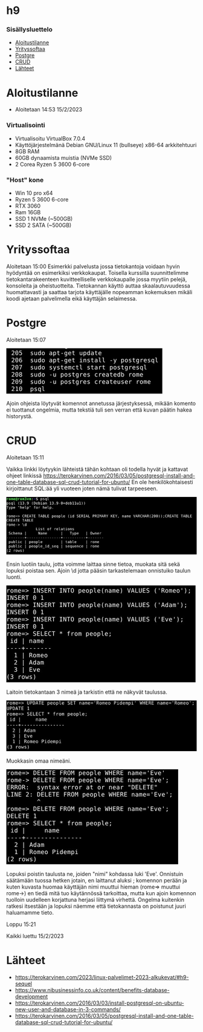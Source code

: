 # h9

### Sisällysluettelo
- [Aloitustilanne](#Aloitustilanne) 
- [Yrityssoftaa](#Yrityssoftaa)
- [Postgre](#Postgre)
- [CRUD](#CRUD)
- [Lähteet](#lähteet)



# Aloitustilanne

- Aloitetaan 14:53 15/2/2023

### Virtualisointi
- Virtualisoitu VirtualBox 7.0.4
- Käyttöjärjestelmänä Debian GNU/Linux 11 (bullseye) x86-64 arkkitehtuuri 
- 8GB RAM
- 60GB dynaamista muistia (NVMe SSD)
- 2 Corea Ryzen 5 3600 6-core

### "Host" kone
- Win 10 pro x64
- Ryzen 5 3600 6-core
- RTX 3060
- Ram 16GB
- SSD 1 NVMe (~500GB)
- SSD 2 SATA (~500GB)


# Yrityssoftaa
Aloitetaan 15:00
Esimerkki palvelusta jossa tietokantoja voidaan hyvin hyödyntää on esimerkiksi verkkokaupat. Toisella kurssilla suunnittelimme tietokantarakeenteen kuvitteelliselle verkkokaupalle jossa myytiin pelejä, konsoleita ja oheistuotteita. Tietokannan käyttö auttaa skaalautuvuudessa huomattavasti ja saattaa tarjota käyttäjälle nopeamman kokemuksen mikäli koodi ajetaan palvelimella eikä käyttäjän selaimessa.


# Postgre
Aloitetaan 15:07

![add file: upload](V5Kuvat1/v5t1k1.jpg)

Ajoin ohjeista löytyvät komennot annetussa järjestyksessä, mikään komento ei tuottanut ongelmia, mutta tekstiä tuli sen verran että kuvan päätin hakea historystä.


# CRUD
Aloitetaan 15:11

Vaikka linkki löytyykin lähteistä tähän kohtaan oli todella hyvät ja kattavat ohjeet linkissä https://terokarvinen.com/2016/03/05/postgresql-install-and-one-table-database-sql-crud-tutorial-for-ubuntu/ En ole henkilökohtaisesti kirjoittanut SQL:ää yli vuoteen joten nämä tulivat tarpeeseen.

![add file: upload](V5Kuvat1/v5t1k2.jpg)

Ensin luotiin taulu, jotta voimme laittaa sinne tietoa, muokata sitä sekä lopuksi poistaa sen. Ajoin \d jotta pääsin tarkastelemaan onnistuiko taulun luonti.

![add file: upload](V5Kuvat1/v5t1k3.jpg)

Laitoin tietokantaan 3 nimeä ja tarkistin että ne näkyvät taulussa.


![add file: upload](V5Kuvat1/v5t1k4.jpg)

Muokkasin omaa nimeäni.


![add file: upload](V5Kuvat1/v5t1k5.jpg)

Lopuksi poistin taulusta ne, joiden "nimi" kohdassa luki 'Eve'. Onnistuin säätämään tuossa hetken jotain, en laittanut aluksi ; komennon perään ja kuten kuvasta huomaa käyttäjän nimi muuttui hieman (rome=> muuttui rome->) en tiedä mitä tuo käytännössä tarkoittaa, mutta kun ajoin komennon tuolloin uudelleen korjattuna herjasi liittymä virhettä. Ongelma kuitenkin ratkesi itsestään ja lopuksi näemme että tietokannasta on poistunut juuri haluamamme tieto.

Loppu 15:21



Kaikki luettu 15/2/2023
# Lähteet 
- https://terokarvinen.com/2023/linux-palvelimet-2023-alkukevat/#h9-sequel
- https://www.nibusinessinfo.co.uk/content/benefits-database-development
- https://terokarvinen.com/2016/03/03/install-postgresql-on-ubuntu-new-user-and-database-in-3-commands/
- https://terokarvinen.com/2016/03/05/postgresql-install-and-one-table-database-sql-crud-tutorial-for-ubuntu/
